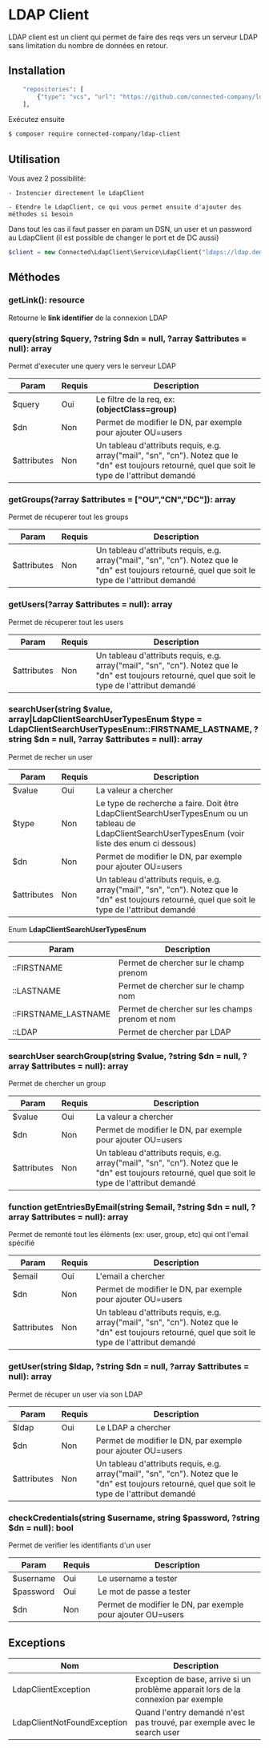 # LDAP Client

LDAP client est un client qui permet de faire des reqs vers un serveur LDAP sans limitation du nombre de données en retour.

## Installation

```bash
    "repositories": [
        {"type": "vcs", "url": "https://github.com/connected-company/ldap-client"}
    ],
```

Exécutez ensuite
```bash
$ composer require connected-company/ldap-client
```

## Utilisation
Vous avez 2 possibilité:

    - Instencier directement le LdapClient
    
    - Etendre le LdapClient, ce qui vous permet ensuite d'ajouter des méthodes si besoin
    
Dans tout les cas il faut passer en param un DSN, un user et un password au LdapClient (il est possible de changer le port et de DC aussi)

```PHP
$client = new Connected\LdapClient\Service\LdapClient("ldaps://ldap.demo.intra:636", "username", "password");
```

## Méthodes

### getLink(): resource
Retourne le **link identifier** de la connexion LDAP

### query(string $query, ?string $dn = null, ?array $attributes = null): array
Permet d'executer une query vers le serveur LDAP

| Param | Requis | Description |
| ------ | ------ | ------ |
| $query | Oui | Le filtre de la req, ex: **(objectClass=group)**|
| $dn | Non | Permet de modifier le DN, par exemple pour ajouter OU=users|
| $attributes | Non | Un tableau d'attributs requis, e.g. array("mail", "sn", "cn"). Notez que le "dn" est toujours retourné, quel que soit le type de l'attribut demandé|

### getGroups(?array $attributes = ["OU","CN","DC"]): array
Permet de récuperer tout les groups

| Param | Requis | Description |
| ------ | ------ | ------ |
| $attributes | Non | Un tableau d'attributs requis, e.g. array("mail", "sn", "cn"). Notez que le "dn" est toujours retourné, quel que soit le type de l'attribut demandé|

### getUsers(?array $attributes = null): array
Permet de récuperer tout les users

| Param | Requis | Description |
| ------ | ------ | ------ |
| $attributes | Non | Un tableau d'attributs requis, e.g. array("mail", "sn", "cn"). Notez que le "dn" est toujours retourné, quel que soit le type de l'attribut demandé|

### searchUser(string $value, array|LdapClientSearchUserTypesEnum $type = LdapClientSearchUserTypesEnum::FIRSTNAME_LASTNAME, ?string $dn = null, ?array $attributes = null): array
Permet de recher un user

| Param | Requis | Description |
| ------ | ------ | ------ |
| $value | Oui | La valeur a chercher |
| $type | Non | Le type de recherche a faire. Doit être LdapClientSearchUserTypesEnum ou un tableau de LdapClientSearchUserTypesEnum (voir liste des enum ci dessous) |
| $dn | Non | Permet de modifier le DN, par exemple pour ajouter OU=users|
| $attributes | Non | Un tableau d'attributs requis, e.g. array("mail", "sn", "cn"). Notez que le "dn" est toujours retourné, quel que soit le type de l'attribut demandé|

Enum **LdapClientSearchUserTypesEnum**

| Param  | Description |
| ------ | ------ |
| ::FIRSTNAME | Permet de chercher sur le champ prenom | 
| ::LASTNAME | Permet de chercher sur le champ nom | 
| ::FIRSTNAME_LASTNAME | Permet de chercher sur les champs prenom et nom |
| ::LDAP | Permet de chercher par LDAP |


### searchUser searchGroup(string $value, ?string $dn = null, ?array $attributes = null): array
Permet de chercher un group

| Param | Requis | Description |
| ------ | ------ | ------ |
| $value | Oui | La valeur a chercher |
| $dn | Non | Permet de modifier le DN, par exemple pour ajouter OU=users|
| $attributes | Non | Un tableau d'attributs requis, e.g. array("mail", "sn", "cn"). Notez que le "dn" est toujours retourné, quel que soit le type de l'attribut demandé|

### function getEntriesByEmail(string $email, ?string $dn = null, ?array $attributes = null): array
Permet de remonté tout les éléments (ex: user, group, etc) qui ont l'email spécifié

| Param | Requis | Description |
| ------ | ------ | ------ |
| $email | Oui | L'email a chercher |
| $dn | Non | Permet de modifier le DN, par exemple pour ajouter OU=users|
| $attributes | Non | Un tableau d'attributs requis, e.g. array("mail", "sn", "cn"). Notez que le "dn" est toujours retourné, quel que soit le type de l'attribut demandé|

### getUser(string $ldap, ?string $dn = null, ?array $attributes = null): array
Permet de récuper un user via son LDAP

| Param | Requis | Description |
| ------ | ------ | ------ |
| $ldap | Oui | Le LDAP a chercher |
| $dn | Non | Permet de modifier le DN, par exemple pour ajouter OU=users|
| $attributes | Non | Un tableau d'attributs requis, e.g. array("mail", "sn", "cn"). Notez que le "dn" est toujours retourné, quel que soit le type de l'attribut demandé|

### checkCredentials(string $username, string $password, ?string $dn = null): bool
Permet de verifier les identifiants d'un user

| Param | Requis | Description |
| ------ | ------ | ------ |
| $username | Oui | Le username a tester |
| $password | Oui | Le mot de passe a tester |
| $dn | Non | Permet de modifier le DN, par exemple pour ajouter OU=users|

## Exceptions

| Nom | Description |
| ------ | ------ |
| LdapClientException | Exception de base, arrive si un problème apparait lors de la connexion par exemple | 
| LdapClientNotFoundException | Quand l'entry demandé n'est pas trouvé, par exemple avec le search user | 